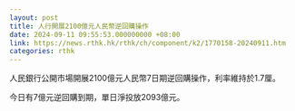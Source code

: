 ```yaml
---
layout: post
title: 人行開展2100億元人民幣逆回購操作
date: 2024-09-11 09:55:53.000000000 +08:00
link: https://news.rthk.hk/rthk/ch/component/k2/1770158-20240911.htm
categories: rthk
---
```


人民銀行公開市場開展2100億元人民幣7日期逆回購操作，利率維持於1.7厘。

今日有7億元逆回購到期，單日淨投放2093億元。

